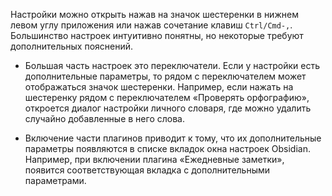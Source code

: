 Настройки можно открыть нажав на значок шестеренки в нижнем левом углу приложения или нажав сочетание клавиш `Ctrl/Cmd-,`. Большинство настроек интуитивно понятны, но некоторые требуют дополнительных пояснений.

- Большая часть настроек это переключатели. Если у настройки есть дополнительные параметры, то рядом с переключателем может отображаться значок шестеренки. Например, если нажать на шестеренку рядом с переключателем «Проверять орфографию», откроется диалог настройки личного словаря, где можно удалить случайно добавленные в него слова.

- Включение части плагинов приводит к тому, что их дополнительные параметры появляются в списке вкладок окна настроек Obsidian. Например, при включении плагина «Ежедневные заметки», появится соответствующая вкладка с дополнительными параметрами.
